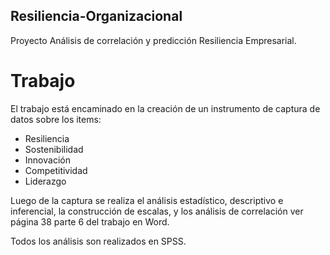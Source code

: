 ## Resiliencia-Organizacional

Proyecto Análisis de correlación y predicción Resiliencia Empresarial.

# Trabajo

El trabajo está encaminado en la creación de un instrumento de captura de datos sobre los items:
* Resiliencia
* Sostenibilidad
* Innovación
* Competitividad
* Liderazgo

Luego de la captura se realiza el análisis estadístico, descriptivo e inferencial, la construcción de escalas, y los análisis de correlación
ver página 38 parte 6 del trabajo en Word.

Todos los análisis son realizados en SPSS.
